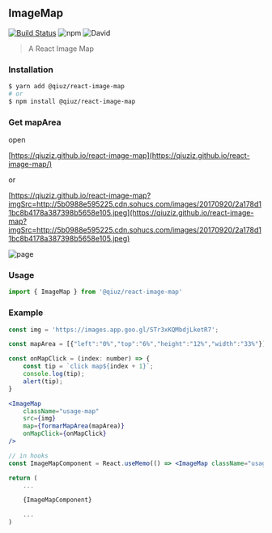 ## ImageMap
[![Build Status](https://travis-ci.org/qiuziz/react-image-map.svg?branch=master)](https://travis-ci.org/qiuziz/react-image-map)
![npm](https://img.shields.io/npm/v/@qiuz/react-image-map)
![David](https://img.shields.io/david/dev/qiuziz/react-image-map)

> A React Image Map

### Installation
```sh
$ yarn add @qiuz/react-image-map
# or
$ npm install @qiuz/react-image-map
```

### Get mapArea

open

[https://qiuziz.github.io/react-image-map](https://qiuziz.github.io/react-image-map/)

or

[https://qiuziz.github.io/react-image-map?imgSrc=http://5b0988e595225.cdn.sohucs.com/images/20170920/2a178d11bc8b4178a387398b5658e105.jpeg](https://qiuziz.github.io/react-image-map?imgSrc=http://5b0988e595225.cdn.sohucs.com/images/20170920/2a178d11bc8b4178a387398b5658e105.jpeg)

![page](https://raw.githubusercontent.com/qiuziz/react-image-map/master/src/assets/images/page.png)

### Usage
```js
import { ImageMap } from '@qiuz/react-image-map'
```

### Example
```jsx
const img = 'https://images.app.goo.gl/STr3xKQMbdjLketR7';

const mapArea = [{"left":"0%","top":"6%","height":"12%","width":"33%"}];

const onMapClick = (index: number) => {
	const tip = `click map${index + 1}`;
	console.log(tip);
	alert(tip);
}

<ImageMap
	className="usage-map"
	src={img}
	map={formarMapArea(mapArea)}
	onMapClick={onMapClick}
/>

// in hooks
const ImageMapComponent = React.useMemo(() => <ImageMap className="usage-map" src={img} map={formarMapArea(mapArea)} onMapClick={onMapClick} />, [mapArea, img]);

return (
	...

	{ImageMapComponent}

	...
)
```
